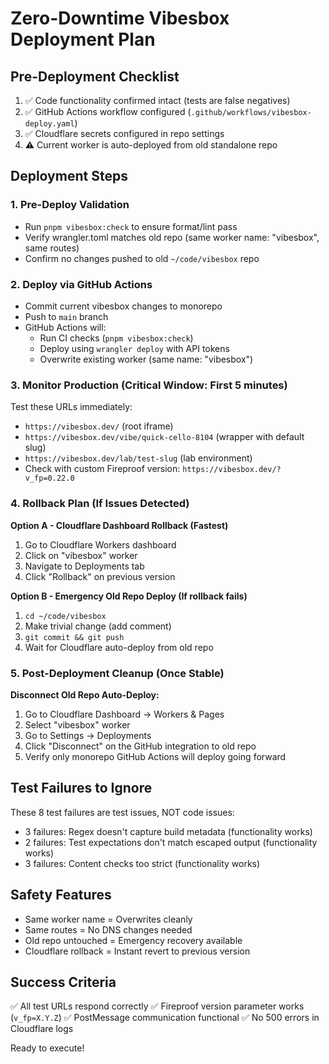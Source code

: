 # Zero-Downtime Vibesbox Deployment Plan

## Pre-Deployment Checklist
1. ✅ Code functionality confirmed intact (tests are false negatives)
2. ✅ GitHub Actions workflow configured (`.github/workflows/vibesbox-deploy.yaml`)
3. ✅ Cloudflare secrets configured in repo settings
4. ⚠️ Current worker is auto-deployed from old standalone repo

## Deployment Steps

### 1. Pre-Deploy Validation
- Run `pnpm vibesbox:check` to ensure format/lint pass
- Verify wrangler.toml matches old repo (same worker name: "vibesbox", same routes)
- Confirm no changes pushed to old `~/code/vibesbox` repo

### 2. Deploy via GitHub Actions
- Commit current vibesbox changes to monorepo
- Push to `main` branch
- GitHub Actions will:
  - Run CI checks (`pnpm vibesbox:check`)
  - Deploy using `wrangler deploy` with API tokens
  - Overwrite existing worker (same name: "vibesbox")

### 3. Monitor Production (Critical Window: First 5 minutes)
Test these URLs immediately:
- `https://vibesbox.dev/` (root iframe)
- `https://vibesbox.dev/vibe/quick-cello-8104` (wrapper with default slug)
- `https://vibesbox.dev/lab/test-slug` (lab environment)
- Check with custom Fireproof version: `https://vibesbox.dev/?v_fp=0.22.0`

### 4. Rollback Plan (If Issues Detected)
**Option A - Cloudflare Dashboard Rollback (Fastest)**
1. Go to Cloudflare Workers dashboard
2. Click on "vibesbox" worker
3. Navigate to Deployments tab
4. Click "Rollback" on previous version

**Option B - Emergency Old Repo Deploy (If rollback fails)**
1. `cd ~/code/vibesbox`
2. Make trivial change (add comment)
3. `git commit && git push`
4. Wait for Cloudflare auto-deploy from old repo

### 5. Post-Deployment Cleanup (Once Stable)
**Disconnect Old Repo Auto-Deploy:**
1. Go to Cloudflare Dashboard → Workers & Pages
2. Select "vibesbox" worker
3. Go to Settings → Deployments
4. Click "Disconnect" on the GitHub integration to old repo
5. Verify only monorepo GitHub Actions will deploy going forward

## Test Failures to Ignore
These 8 test failures are test issues, NOT code issues:
- 3 failures: Regex doesn't capture build metadata (functionality works)
- 2 failures: Test expectations don't match escaped output (functionality works)
- 3 failures: Content checks too strict (functionality works)

## Safety Features
- Same worker name = Overwrites cleanly
- Same routes = No DNS changes needed
- Old repo untouched = Emergency recovery available
- Cloudflare rollback = Instant revert to previous version

## Success Criteria
✅ All test URLs respond correctly
✅ Fireproof version parameter works (`v_fp=X.Y.Z`)
✅ PostMessage communication functional
✅ No 500 errors in Cloudflare logs

Ready to execute!
